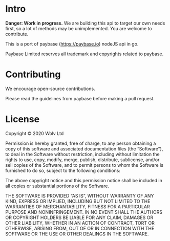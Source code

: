 # Intro

**Danger: Work in progress.**
We are building this api to target our own needs first, so a lot of methods may be unimplemented. You are welcome to contribute.

This is a port of paybase (https://paybase.io) nodeJS api in go.

Paybase Limited reserves all trademark and copyrights related to paybase. 

# Contributing
We encourage open-source contributions.

Please read the guidelines from paybase before making a pull request.

# License
Copyright © 2020 Wolv Ltd

Permission is hereby granted, free of charge, to any person obtaining a copy of this software and associated documentation files (the “Software”), to deal in the Software without restriction, including without limitation the rights to use, copy, modify, merge, publish, distribute, sublicense, and/or sell copies of the Software, and to permit persons to whom the Software is furnished to do so, subject to the following conditions:

The above copyright notice and this permission notice shall be included in all copies or substantial portions of the Software.

THE SOFTWARE IS PROVIDED “AS IS”, WITHOUT WARRANTY OF ANY KIND, EXPRESS OR IMPLIED, INCLUDING BUT NOT LIMITED TO THE WARRANTIES OF MERCHANTABILITY, FITNESS FOR A PARTICULAR PURPOSE AND NONINFRINGEMENT. IN NO EVENT SHALL THE AUTHORS OR COPYRIGHT HOLDERS BE LIABLE FOR ANY CLAIM, DAMAGES OR OTHER LIABILITY, WHETHER IN AN ACTION OF CONTRACT, TORT OR OTHERWISE, ARISING FROM, OUT OF OR IN CONNECTION WITH THE SOFTWARE OR THE USE OR OTHER DEALINGS IN THE SOFTWARE.